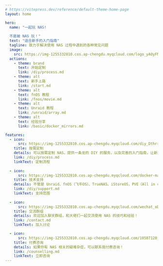 ```yaml
---
# https://vitepress.dev/reference/default-theme-home-page
layout: home

hero:
  name: "一起玩 NAS!
  
  不是被 NAS 玩！"
  text: "适合新手的入门指南"
  tagline: 致力于解决使用 NAS 过程中遇到的各种常见问题
  image:
    src: https://img-1255332810.cos.ap-chengdu.myqcloud.com/logo_yAOyFN.png
  actions:
    - theme: brand
      text: 开始定制
      link: /diy/process.md
    - theme: alt
      text: 新手上路
      link: /start.md
    - theme: alt
      text: fnOS 教程
      link: /fnos/movie.md
    - theme: alt
      text: Unraid 教程
      link: /unraid/array.md
    - theme: alt
      text: 经验分享
      link: /basic/docker_mirrors.md

features:
  - icon:
      src: https://img-1255332810.cos.ap-chengdu.myqcloud.com/diy_DthrrN.png
    title: 按需定制
    details: 可以按需定制 NAS，提供一条龙的 DIY 的服务，以及完善的入门指南，让新手也能快速上手，少走弯路！省时省力更省钱！
    link: /diy/process.md
    linkText: 定制流程
  
  - icon:
      src: https://img-1255332810.cos.ap-chengdu.myqcloud.com/docker-mark-blue_DZVYmE.png
    title: 技术支持
    details: 不管是 Unraid、fnOS（飞牛OS）、TrueNAS、iStoreOS，PVE（All in one），或者是 Docker 等，都能提供超出你预期的技术支持！
    link: /diy/support.md
    linkText: 支持范围
  
  - icon:
      src: https://img-1255332810.cos.ap-chengdu.myqcloud.com/wechat_oDXK5N.png 
    title: 交流群组
    details: 欢迎加入聊天群组，和大佬们一起交流使用 NAS 的技巧和经验！
    link: /contact.md
    linkText: 加入讨论

  - icon:
      src: https://img-1255332810.cos.ap-chengdu.myqcloud.com/10507120_gAbckb.png
    title: 付费咨询
    details: 如果你有 NAS 相关的疑难杂症，可以联系我付费咨询！
    link: /counselling.md
    linkText: 立即咨询
---
```


